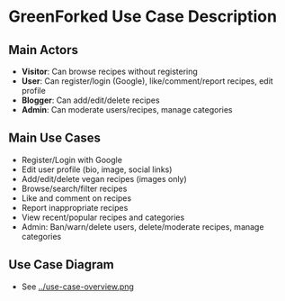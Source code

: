 # GreenForked Use Case Description

## Main Actors
- **Visitor**: Can browse recipes without registering
- **User**: Can register/login (Google), like/comment/report recipes, edit profile
- **Blogger**: Can add/edit/delete recipes
- **Admin**: Can moderate users/recipes, manage categories

## Main Use Cases
- Register/Login with Google
- Edit user profile (bio, image, social links)
- Add/edit/delete vegan recipes (images only)
- Browse/search/filter recipes
- Like and comment on recipes
- Report inappropriate recipes
- View recent/popular recipes and categories
- Admin: Ban/warn/delete users, delete/moderate recipes, manage categories

## Use Case Diagram
- See [../use-case-overview.png](../use-case-overview.png) 